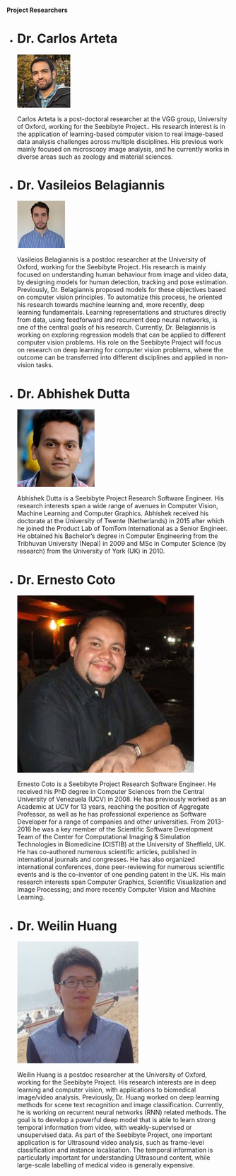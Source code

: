 ####	Project Researchers

*   # Dr. Carlos Arteta

    [![](images/res1.jpg)](#)

	Carlos Arteta is a post-doctoral researcher at the VGG group,
	University of Oxford, working for the Seebibyte Project.. His
	research interest is in the application of learning-based computer
	vision to real image-based data analysis challenges across multiple disciplines.
	His previous work mainly focused on microscopy image analysis, and he currently
	works in diverse areas such as zoology and material sciences.

*   # Dr. Vasileios Belagiannis

    [![](images/res2.jpg)](#)

	Vasileios Belagiannis is a postdoc researcher at the University of Oxford,
	working for the Seebibyte Project. His research is mainly focused on understanding
	human behaviour from image and video data, by designing models for human detection,
	tracking and pose estimation. Previously, Dr. Belagiannis proposed models for these
	objectives based on computer vision principles. To automatize this process, he oriented
	his research towards machine learning and, more recently, deep learning fundamentals.
	Learning representations and structures directly from data, using feedforward and recurrent deep neural networks,
	is one of the central goals of his research. Currently, Dr. Belagiannis is working on exploring regression models
	that can be applied to different computer vision problems. His role on the Seebibyte Project
	will focus on research on deep learning for computer vision problems, where the outcome can be
	transferred into different disciplines and applied in non-vision tasks.

*   # Dr. Abhishek Dutta

    [![](images/res3.jpg)](#)

	Abhishek Dutta is a Seebibyte Project Research Software Engineer.
	His research interests span a wide range of avenues in Computer Vision,
	Machine Learning and Computer Graphics. Abhishek received his doctorate at the
	University of Twente (Netherlands) in 2015 after which he joined the Product Lab
	of TomTom International as a Senior Engineer. He obtained his Bachelor’s degree
	in Computer Engineering from the Tribhuvan University (Nepal) in 2009 and MSc
	in Computer Science (by research) from the University of York (UK) in 2010.

*   # Dr. Ernesto Coto

    [![](images/res4.jpg)](#)

	Ernesto Coto is a Seebibyte Project Research Software Engineer.
	He received his PhD degree in Computer Sciences from the Central University
	of Venezuela (UCV) in 2008. He has previously worked as an Academic at UCV for 13 years,
	reaching the position of Aggregate Professor, as well as he has professional
	experience as Software Developer for a range of companies and other universities.
	From 2013-2016 he was a key member of the Scientific Software Development Team
	of the Center for Computational Imaging & Simulation Technologies in Biomedicine (CISTIB)
	at the University of Sheffield, UK. He has co-authored numerous scientific articles,
	published in international journals and congresses. He has also organized international
	conferences, done peer-reviewing for numerous scientific events and is the co-inventor
	of one pending patent in the UK. His main research interests span Computer Graphics,
	Scientific Visualization and Image Processing; and more recently Computer Vision
	and Machine Learning.

*   # Dr. Weilin Huang

    [![](images/res5.jpg)](#)

	Weilin Huang is a postdoc researcher at the University of Oxford,
	working for the Seebibyte Project. His research interests are in
	deep learning and computer vision, with applications to biomedical
	image/video analysis. Previously, Dr. Huang worked on deep learning
	methods for scene text recognition and image classification.
	Currently, he is working on recurrent neural networks (RNN) related
	methods. The goal is to develop a powerful deep model that is able
	to learn strong temporal information from video, with weakly-supervised
	or unsupervised data. As part of the Seebibyte Project, one important
	application is for Ultrasound video analysis, such as frame-level
	classification and instance localisation. The temporal information
	is particularly important for understanding Ultrasound content,
	while large-scale labelling of medical video is generally expensive.
